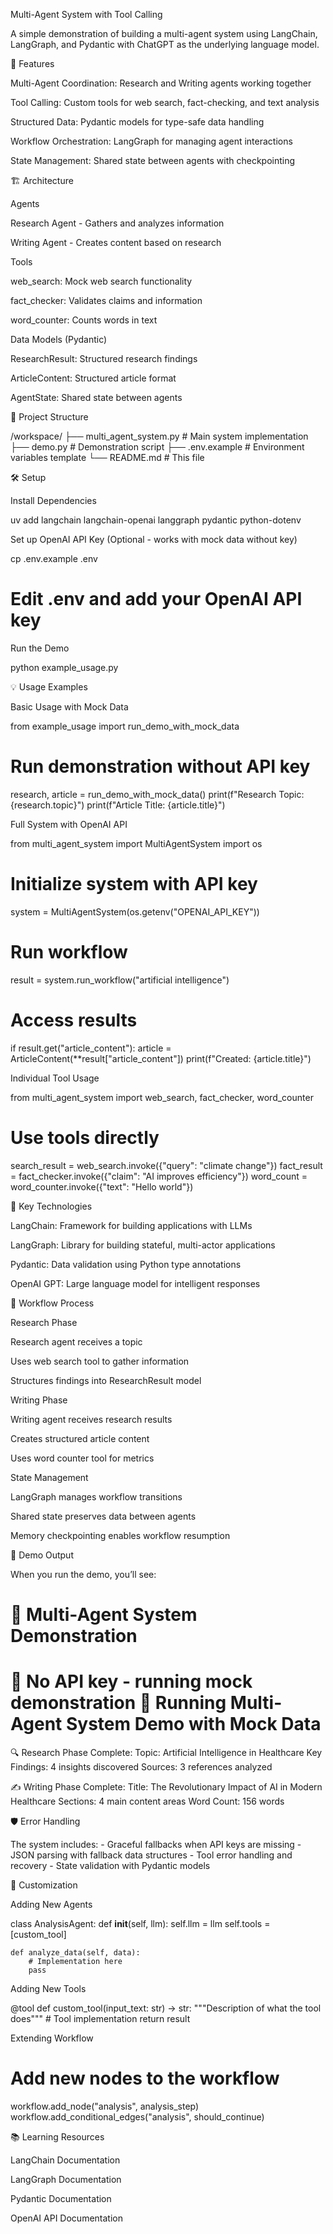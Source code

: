 Multi-Agent System with Tool Calling

A simple demonstration of building a multi-agent system using LangChain, LangGraph, and Pydantic with ChatGPT as the underlying language model.

🚀 Features

Multi-Agent Coordination: Research and Writing agents working together

Tool Calling: Custom tools for web search, fact-checking, and text analysis

Structured Data: Pydantic models for type-safe data handling

Workflow Orchestration: LangGraph for managing agent interactions

State Management: Shared state between agents with checkpointing

🏗️ Architecture

Agents

Research Agent - Gathers and analyzes information

Writing Agent - Creates content based on research

Tools

web_search: Mock web search functionality

fact_checker: Validates claims and information

word_counter: Counts words in text

Data Models (Pydantic)

ResearchResult: Structured research findings

ArticleContent: Structured article format

AgentState: Shared state between agents

📁 Project Structure

/workspace/
├── multi_agent_system.py    # Main system implementation
├── demo.py                  # Demonstration script
├── .env.example             # Environment variables template
└── README.md                # This file

🛠️ Setup

Install Dependencies

uv add langchain langchain-openai langgraph pydantic python-dotenv

Set up OpenAI API Key (Optional - works with mock data without key)

cp .env.example .env
# Edit .env and add your OpenAI API key

Run the Demo

python example_usage.py

💡 Usage Examples

Basic Usage with Mock Data

from example_usage import run_demo_with_mock_data

# Run demonstration without API key
research, article = run_demo_with_mock_data()
print(f"Research Topic: {research.topic}")
print(f"Article Title: {article.title}")

Full System with OpenAI API

from multi_agent_system import MultiAgentSystem
import os

# Initialize system with API key
system = MultiAgentSystem(os.getenv("OPENAI_API_KEY"))

# Run workflow
result = system.run_workflow("artificial intelligence")

# Access results
if result.get("article_content"):
    article = ArticleContent(**result["article_content"])
    print(f"Created: {article.title}")

Individual Tool Usage

from multi_agent_system import web_search, fact_checker, word_counter

# Use tools directly
search_result = web_search.invoke({"query": "climate change"})
fact_result = fact_checker.invoke({"claim": "AI improves efficiency"})
word_count = word_counter.invoke({"text": "Hello world"})

🔧 Key Technologies

LangChain: Framework for building applications with LLMs

LangGraph: Library for building stateful, multi-actor applications

Pydantic: Data validation using Python type annotations

OpenAI GPT: Large language model for intelligent responses

🎯 Workflow Process

Research Phase

Research agent receives a topic

Uses web search tool to gather information

Structures findings into ResearchResult model

Writing Phase

Writing agent receives research results

Creates structured article content

Uses word counter tool for metrics

State Management

LangGraph manages workflow transitions

Shared state preserves data between agents

Memory checkpointing enables workflow resumption

🚦 Demo Output

When you run the demo, you’ll see:

🎉 Multi-Agent System Demonstration
============================================================

🔄 No API key - running mock demonstration
🤖 Running Multi-Agent System Demo with Mock Data
============================================================
🔍 Research Phase Complete:
   Topic: Artificial Intelligence in Healthcare
   Key Findings: 4 insights discovered
   Sources: 3 references analyzed

✍️  Writing Phase Complete:
   Title: The Revolutionary Impact of AI in Modern Healthcare
   Sections: 4 main content areas
   Word Count: 156 words

🛡️ Error Handling

The system includes: - Graceful fallbacks when API keys are missing - JSON parsing with fallback data structures - Tool error handling and recovery - State validation with Pydantic models

🎨 Customization

Adding New Agents

class AnalysisAgent:
    def __init__(self, llm):
        self.llm = llm
        self.tools = [custom_tool]
    
    def analyze_data(self, data):
        # Implementation here
        pass

Adding New Tools

@tool
def custom_tool(input_text: str) -> str:
    """Description of what the tool does"""
    # Tool implementation
    return result

Extending Workflow

# Add new nodes to the workflow
workflow.add_node("analysis", analysis_step)
workflow.add_conditional_edges("analysis", should_continue)

📚 Learning Resources

LangChain Documentation

LangGraph Documentation

Pydantic Documentation

OpenAI API Documentation
